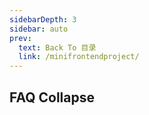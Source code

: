 ```yaml
---
sidebarDepth: 3
sidebar: auto
prev:
  text: Back To 目录
  link: /minifrontendproject/
---
```


## FAQ Collapse

